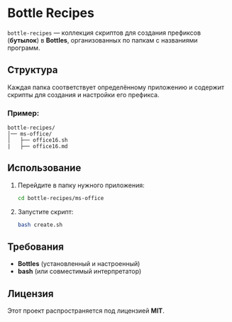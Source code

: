 # Bottle Recipes  

`bottle-recipes` — коллекция скриптов для создания префиксов (**бутылок**) в **Bottles**, организованных по папкам с названиями программ.  

## Структура  
Каждая папка соответствует определённому приложению и содержит скрипты для создания и настройки его префикса.  

### Пример:  
```  
bottle-recipes/  
│── ms-office/  
│   ├── office16.sh
|   ├── office16.md

```  

## Использование  
1. Перейдите в папку нужного приложения:  
   ```sh  
   cd bottle-recipes/ms-office  
   ```  
2. Запустите скрипт:  
   ```sh  
   bash create.sh  
   ```  

## Требования  
- **Bottles** (установленный и настроенный)  
- **bash** (или совместимый интерпретатор)  

## Лицензия  
Этот проект распространяется под лицензией **MIT**.
